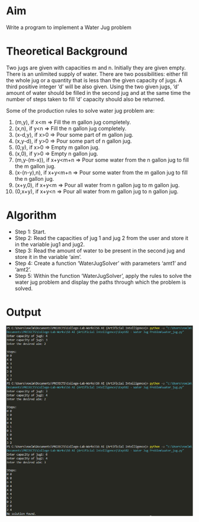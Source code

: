 # Aim
Write a program to implement a Water Jug problem

# Theoretical Background
Two jugs are given with capacities m and n. Initially they are given empty. There is an unlimited supply of water. There are two possibilities: either fill the whole jug or a quantity that is less than the given capacity of
jugs. A third positive integer ‘d’ will be also given. Using the two given jugs, ‘d’ amount of water should be filled in the second jug and at the same time the number of steps taken to fill ‘d’ capacity should also be returned.

Some of the production rules to solve water jug problem are:
1. (m,y), if x&lt;m =&gt; Fill the m gallon jug completely.
2. (x,n), if y&lt;n =&gt; Fill the n gallon jug completely.
3. (x-d,y), if x&gt;0 =&gt; Pour some part of m gallon jug.
4. (x,y-d), if y&gt;0 =&gt; Pour some part of n gallon jug.
5. (0,y), if x&gt;0 =&gt; Empty m gallon jug.
6. (x,0), if y&gt;0 =&gt; Empty n gallon jug.
7. (m,y-(m-x)), if x+y&lt;m+n =&gt; Pour some water from the n gallon jug to fill the m gallon jug.
8. (x-(n-y),n), if x+y&lt;m+n =&gt; Pour some water from the m gallon jug to fill the n gallon jug.
9. (x+y,0), if x+y&lt;m =&gt; Pour all water from n gallon jug to m gallon jug.
10. (0,x+y), if x+y&lt;n =&gt; Pour all water from m gallon jug to n gallon jug.

# Algorithm
- Step 1: Start.
- Step 2: Read the capacities of jug 1 and jug 2 from the user and store it in the variable jug1 and jug2.
- Step 3: Read the amount of water to be present in the second jug and store it in the variable ‘aim’.
- Step 4: Create a function ‘WaterJugSolver’ with parameters ‘amt1’ and ‘amt2’.
- Step 5: Within the function ‘WaterJugSolver’, apply the rules to solve the water jug problem and display the paths through which the problem is solved.

# Output
![wtaer jug output](https://github.com/noelmathen/College-Lab-Works/blob/main/S6%20AI%20(Artificial%20Intelligence)/Expt02%20-%20Water%20Jug%20Problem/water_jug_output.png)
